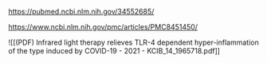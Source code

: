 
https://pubmed.ncbi.nlm.nih.gov/34552685/

https://www.ncbi.nlm.nih.gov/pmc/articles/PMC8451450/

![[(PDF) Infrared light therapy relieves TLR-4 dependent hyper-inflammation of the type induced by COVID-19 - 2021 - KCIB_14_1965718.pdf]]
